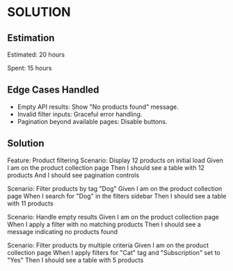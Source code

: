 # SOLUTION

## Estimation

Estimated: 20 hours

Spent: 15 hours

## Edge Cases Handled
- Empty API results: Show "No products found" message.
- Invalid filter inputs: Graceful error handling.
- Pagination beyond available pages: Disable buttons.

## Solution

Feature: Product filtering
Scenario: Display 12 products on initial load
Given I am on the product collection page
Then I should see a table with 12 products
And I should see pagination controls

Scenario: Filter products by tag "Dog"
Given I am on the product collection page
When I search for "Dog" in the filters sidebar
Then I should see a table with 11 products

Scenario: Handle empty results
Given I am on the product collection page
When I apply a filter with no matching products
Then I should see a message indicating no products found

Scenario: Filter products by multiple criteria
Given I am on the product collection page
When I apply filters for "Cat" tag and "Subscription" set to "Yes"
Then I should see a table with 5 products
